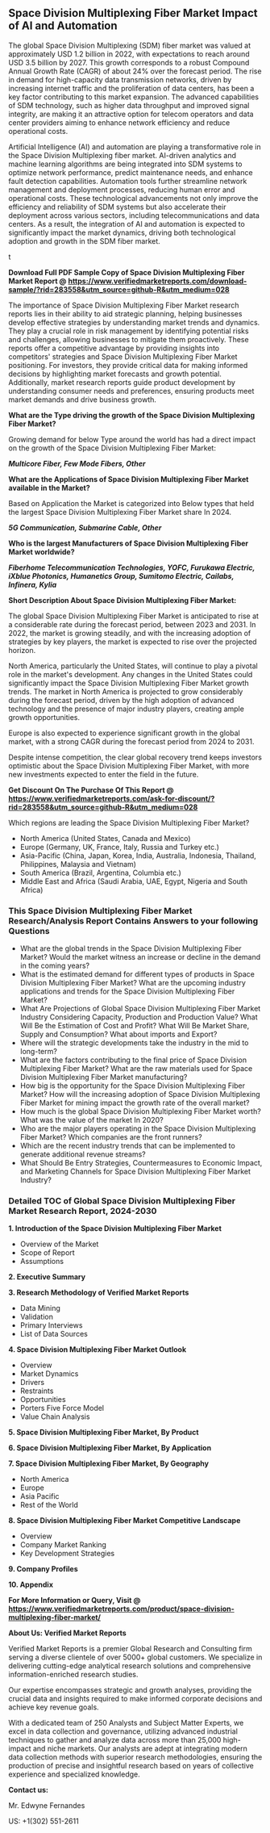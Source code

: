 <h2>Space Division Multiplexing Fiber Market Impact of AI and Automation</h2><p>The global Space Division Multiplexing (SDM) fiber market was valued at approximately USD 1.2 billion in 2022, with expectations to reach around USD 3.5 billion by 2027. This growth corresponds to a robust Compound Annual Growth Rate (CAGR) of about 24% over the forecast period. The rise in demand for high-capacity data transmission networks, driven by increasing internet traffic and the proliferation of data centers, has been a key factor contributing to this market expansion. The advanced capabilities of SDM technology, such as higher data throughput and improved signal integrity, are making it an attractive option for telecom operators and data center providers aiming to enhance network efficiency and reduce operational costs.</p><p>Artificial Intelligence (AI) and automation are playing a transformative role in the Space Division Multiplexing fiber market. AI-driven analytics and machine learning algorithms are being integrated into SDM systems to optimize network performance, predict maintenance needs, and enhance fault detection capabilities. Automation tools further streamline network management and deployment processes, reducing human error and operational costs. These technological advancements not only improve the efficiency and reliability of SDM systems but also accelerate their deployment across various sectors, including telecommunications and data centers. As a result, the integration of AI and automation is expected to significantly impact the market dynamics, driving both technological adoption and growth in the SDM fiber market.</p>t</p><p id="" class=""><strong>Download Full PDF Sample Copy of Space Division Multiplexing Fiber Market Report @ <a href="https://www.verifiedmarketreports.com/download-sample/?rid=283558&utm_source=github-R&utm_medium=028" target="_blank">https://www.verifiedmarketreports.com/download-sample/?rid=283558&utm_source=github-R&utm_medium=028</a></strong></p><p>The importance of&nbsp;Space Division Multiplexing Fiber Market research reports lies in their ability to aid strategic planning, helping businesses develop effective strategies by understanding market trends and dynamics. They play a crucial role in risk management by identifying potential risks and challenges, allowing businesses to mitigate them proactively. These reports offer a competitive advantage by providing insights into competitors' strategies and Space Division Multiplexing Fiber Market positioning. For investors, they provide critical data for making informed decisions by highlighting market forecasts and growth potential. Additionally, market research reports guide product development by understanding consumer needs and preferences, ensuring products meet market demands and drive business growth.</p><p><strong>What are the&nbsp;Type driving the growth of the Space Division Multiplexing Fiber Market?</strong></p><p id="" class="">Growing demand for below Type around the world has had a direct impact on the growth of the Space Division Multiplexing Fiber Market:</p><em><strong>Multicore Fiber, Few Mode Fibers, Other</strong></em></p><strong>What are the&nbsp;Applications&nbsp;of Space Division Multiplexing Fiber Market available in the Market?</strong></p><p id="" class="">Based on Application the Market is categorized into Below types that held the largest Space Division Multiplexing Fiber Market share In 2024.</p><em><strong>5G Communication, Submarine Cable, Other</strong></em></p><strong>Who is the largest Manufacturers of Space Division Multiplexing Fiber Market worldwide?</strong></p><p><em><strong>Fiberhome Telecommunication Technologies, YOFC, Furukawa Electric, iXblue Photonics, Humanetics Group, Sumitomo Electric, Cailabs, Infinera, Kylia</strong></em></p><p id="" class=""><strong>Short Description About Space Division Multiplexing Fiber Market:</strong></p><p>The global Space Division Multiplexing Fiber Market is anticipated to rise at a considerable rate during the forecast period, between 2023 and 2031. In 2022, the market is growing steadily, and with the increasing adoption of strategies by key players, the market is expected to rise over the projected horizon.</p><p>North America, particularly the United States, will continue to play a pivotal role in the market's development. Any changes in the United States could significantly impact the Space Division Multiplexing Fiber Market growth trends. The market in North America is projected to grow considerably during the forecast period, driven by the high adoption of advanced technology and the presence of major industry players, creating ample growth opportunities.</p><p>Europe is also expected to experience significant growth in the global market, with a strong CAGR during the forecast period from 2024 to 2031.</p><p>Despite intense competition, the clear global recovery trend keeps investors optimistic about the Space Division Multiplexing Fiber Market, with more new investments expected to enter the field in the future.</p><p id="" class=""><strong>Get Discount On The Purchase Of This Report @ <a href="https://www.verifiedmarketreports.com/ask-for-discount/?rid=283558&utm_source=github-R&utm_medium=028" target="_blank">https://www.verifiedmarketreports.com/ask-for-discount/?rid=283558&utm_source=github-R&utm_medium=028</a></strong></p>Which regions are leading the Space Division Multiplexing Fiber Market?</p><ul><li>North America (United States, Canada and Mexico)</li><li>Europe (Germany, UK, France, Italy, Russia and Turkey etc.)</li><li>Asia-Pacific (China, Japan, Korea, India, Australia, Indonesia, Thailand, Philippines, Malaysia and Vietnam)</li><li>South America (Brazil, Argentina, Columbia etc.)</li><li>Middle East and Africa (Saudi Arabia, UAE, Egypt, Nigeria and South Africa)</li></ul><h3 id="" class="">This Space Division Multiplexing Fiber Market Research/Analysis Report Contains Answers to your following Questions</h3><ul><li>What are the global trends in the Space Division Multiplexing Fiber Market? Would the market witness an increase or decline in the demand in the coming years?</li><li>What is the estimated demand for different types of products in Space Division Multiplexing Fiber Market? What are the upcoming industry applications and trends for the Space Division Multiplexing Fiber Market?</li><li>What Are Projections of Global Space Division Multiplexing Fiber Market Industry Considering Capacity, Production and Production Value? What Will Be the Estimation of Cost and Profit? What Will Be Market Share, Supply and Consumption? What about imports and Export?</li><li>Where will the strategic developments take the industry in the mid to long-term?</li><li>What are the factors contributing to the final price of Space Division Multiplexing Fiber Market? What are the raw materials used for Space Division Multiplexing Fiber Market manufacturing?</li><li>How big is the opportunity for the Space Division Multiplexing Fiber Market? How will the increasing adoption of Space Division Multiplexing Fiber Market for mining impact the growth rate of the overall market?</li><li>How much is the global Space Division Multiplexing Fiber Market worth? What was the value of the market In 2020?</li><li>Who are the major players operating in the Space Division Multiplexing Fiber Market? Which companies are the front runners?</li><li>Which are the recent industry trends that can be implemented to generate additional revenue streams?</li><li>What Should Be Entry Strategies, Countermeasures to Economic Impact, and Marketing Channels for Space Division Multiplexing Fiber Market Industry?</li></ul><h3 id="" class="">Detailed TOC of Global Space Division Multiplexing Fiber Market Research Report, 2024-2030</h3><p id="" class=""><strong>1. Introduction of the Space Division Multiplexing Fiber Market</strong></p><ul><li>Overview of the Market</li><li>Scope of Report</li><li>Assumptions</li></ul><p id="" class=""><strong>2. Executive Summary</strong></p><p id="" class=""><strong>3. Research Methodology of Verified Market Reports</strong></p><ul><li>Data Mining</li><li>Validation</li><li>Primary Interviews</li><li>List of Data Sources</li></ul><p id="" class=""><strong>4. Space Division Multiplexing Fiber Market Outlook</strong></p><ul><li>Overview</li><li>Market Dynamics</li><li>Drivers</li><li>Restraints</li><li>Opportunities</li><li>Porters Five Force Model</li><li>Value Chain Analysis</li></ul><p id="" class=""><strong>5. Space Division Multiplexing Fiber Market, By Product</strong></p><p id="" class=""><strong>6. Space Division Multiplexing Fiber Market, By Application</strong></p><p id="" class=""><strong>7. Space Division Multiplexing Fiber Market, By Geography</strong></p><ul><li>North America</li><li>Europe</li><li>Asia Pacific</li><li>Rest of the World</li></ul><p id="" class=""><strong>8. Space Division Multiplexing Fiber Market Competitive Landscape</strong></p><ul><li>Overview</li><li>Company Market Ranking</li><li>Key Development Strategies</li></ul><p id="" class=""><strong>9. Company Profiles</strong></p><p id="" class=""><strong>10. Appendix</strong></p><p id="" class=""><strong>For More Information or Query, Visit @ <a href="https://www.verifiedmarketreports.com/product/space-division-multiplexing-fiber-market/" target="_blank">https://www.verifiedmarketreports.com/product/space-division-multiplexing-fiber-market/</a></strong></p><p id="" class=""><strong>About Us: Verified Market Reports</strong></p><p id="" class="">Verified Market Reports is a premier Global Research and Consulting firm serving a diverse clientele of over 5000+ global customers. We specialize in delivering cutting-edge analytical research solutions and comprehensive information-enriched research studies.</p><p id="" class="">Our expertise encompasses strategic and growth analyses, providing the crucial data and insights required to make informed corporate decisions and achieve key revenue goals.</p><p id="" class="">With a dedicated team of 250 Analysts and Subject Matter Experts, we excel in data collection and governance, utilizing advanced industrial techniques to gather and analyze data across more than 25,000 high-impact and niche markets. Our analysts are adept at integrating modern data collection methods with superior research methodologies, ensuring the production of precise and insightful research based on years of collective experience and specialized knowledge.</p><p id="" class=""><strong>Contact us:</strong></p><p id="" class="">Mr. Edwyne Fernandes</p><p id="" class="">US: +1(302) 551-2611</p>
